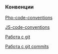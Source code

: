 ### Конвенции

[Php-code-conventions](PHP.md)

[JS-code-conventions](JS.md)

[Работа с git](GIT.md)

[Работа с git commits](https://www.conventionalcommits.org/ru)
